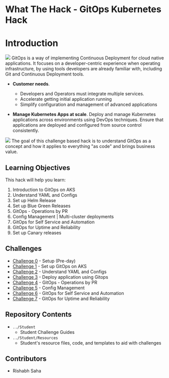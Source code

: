 # What The Hack - GitOps Kubernetes Hack

# Introduction
 ![](./img/image2.png)
GitOps is a way of implementing Continuous Deployment for cloud native applications. It focuses on a developer-centric experience when operating infrastructure, by using tools developers are already familiar with, including Git and Continuous Deployment tools.

* **Customer needs**. 
    * Developers and Operators must integrate multiple services. 
    * Accelerate getting initial application running
    * Simplify configuration and management of advanced applications

* **Manage Kubernetes Apps at scale**. Deploy and manage Kubernetes applications across environments using DevOps techniques. Ensure that applications are deployed and configured from source control consistently.

 ![](./img/image1.png)
The goal of this challenge based hack is to understand GitOps as a concept and how it applies to everything "as code" and brings business value.

## Learning Objectives

This hack will help you learn:

1. Introduction to GitOps on AKS
2. Understand YAML and Configs
3. Set up Helm Release
4. Set up Blue Green Releases
5. GitOps - Operations by PR
6. Config Management | Multi-cluster deployments
7. GitOps for Self Service and Automation
8. GitOps for Uptime and Reliability
9. Set up Canary releases

## Challenges

* [Challenge 0](./Student/challenge00.md) - Setup (Pre-day)
* [Challenge 1](./Student/challenge01.md) - Set up GitOps on AKS
* [Challenge 2](./Student/challenge02.md) - Understand YAML and Configs
* [Challenge 3](./Student/challenge03.md) - Deploy application using Gitops
* [Challenge 4](./Student/challenge04.md) - GitOps - Operations by PR
* [Challenge 5](./Student/challenge05.md) - Config Management
* [Challenge 6](./Student/challenge06.md) - GitOps for Self Service and Automation
* [Challenge 7](./Student/challenge07.md) - GitOps for Uptime and Reliability


## Repository Contents
- `../Student`
  - Student Challenge Guides
- `../Student/Resources`
  - Student's resource files, code, and templates to aid with challenges

## Contributors
- Rishabh Saha
